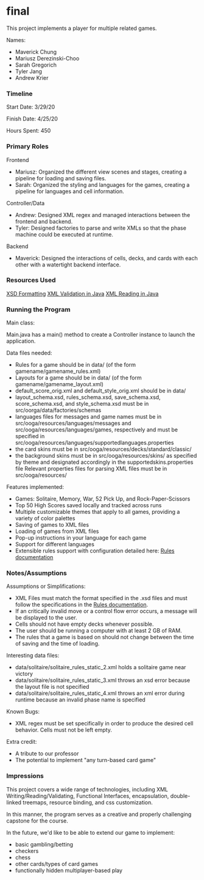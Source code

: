 final
====

This project implements a player for multiple related games.

Names:
 - Maverick Chung
 - Mariusz Derezinski-Choo
 - Sarah Gregorich
 - Tyler Jang
 - Andrew Krier

### Timeline

Start Date: 3/29/20

Finish Date: 4/25/20

Hours Spent: 450

### Primary Roles
Frontend
- Mariusz: Organized the different view scenes and stages, creating a pipeline for loading and saving files.
- Sarah: Organized the styling and languages for the games, creating a pipeline for languages and cell information.

Controller/Data
- Andrew: Designed XML regex and managed interactions between the frontend and backend.
- Tyler: Designed factories to parse and write XMLs so that the phase machine could be executed at runtime.

Backend
- Maverick: Designed the interactions of cells, decks, and cards with each other with a watertight backend interface.

### Resources Used
[XSD Formatting](https://www.w3schools.com/xml/schema_intro.asp)
[XML Validation in Java](https://www.journaldev.com/895/how-to-validate-xml-against-xsd-in-java)
[XML Reading in Java](https://coursework.cs.duke.edu/compsci308_2020spring/spike_simulation/blob/master/src/xml/XMLParser.java)

### Running the Program

Main class:

Main.java has a main() method to create a Controller instance to launch the application.

Data files needed: 
 - Rules for a game should be in data/ (of the form gamename/gamename_rules.xml)
 - Layouts for a game should be in data/ (of the form gamename/gamename_layout.xml)
 - default_score_orig.xml and default_style_orig.xml should be in data/
 - layout_schema.xsd, rules_schema.xsd, save_schema.xsd, score_schema.xsd, and style_schema.xsd must be in src/oorga/data/factories/schemas
 - languages files for messages and game names must be in src/ooga/resources/languages/messages and src/ooga/resources/languages/games, respectively and must be specified in src/ooga/resources/languages/supportedlanguages.properties
 - the card skins must be in src/ooga/resources/decks/standard/classic/
 - the background skins must be in src/ooga/resources/skins/ as specified by theme and designated accordingly in the supportedskins.properties file
 Relevant properties files for parsing XML files must be in src/ooga/resources/ 

Features implemented:
 - Games: Solitaire, Memory, War, 52 Pick Up, and Rock-Paper-Scissors
 - Top 50 High Scores saved locally and tracked across runs
 - Multiple customizable themes that apply to all games, providing a variety of color palettes
 - Saving of games to XML files
 - Loading of games from XML files
 - Pop-up instructions in your language for each game
 - Support for different languages
 - Extensible rules support with configuration detailed here: [Rules documentation](doc/XML_Documentation.md)

### Notes/Assumptions

Assumptions or Simplifications:
 - XML Files must match the format specified in the .xsd files and must follow the specifications in the [Rules documentation](doc/XML_Documentation.md).
 - If an critically invalid move or a control flow error occurs, a message will be displayed to the user.
 - Cells should not have empty decks whenever possible.
 - The user should be running a computer with at least 2 GB of RAM.
 - The rules that a game is based on should not change between the time of saving and the time of loading.

Interesting data files:
 - data/solitaire/solitaire_rules_static_2.xml holds a solitaire game near victory
 - data/solitaire/solitaire_rules_static_3.xml throws an xsd error because the layout file is not specified
 - data/solitaire/solitaire_rules_static_4.xml throws an xml error during runtime because an invalid phase name is specified

Known Bugs:
- XML regex must be set specifically in order to produce the desired cell behavior. Cells must not be left empty.

Extra credit:
- A tribute to our professor
- The potential to implement "any turn-based card game"

### Impressions

This project covers a wide range of technologies, including XML Writing/Reading/Validating, Functional Interfaces, encapsulation, double-linked treemaps, resource binding, and css customization.

In this manner, the program serves as a creative and properly challenging capstone for the course.

In the future, we'd like to be able to extend our game to implement:
- basic gambling/betting
- checkers
- chess
- other cards/types of card games
- functionally hidden multiplayer-based play